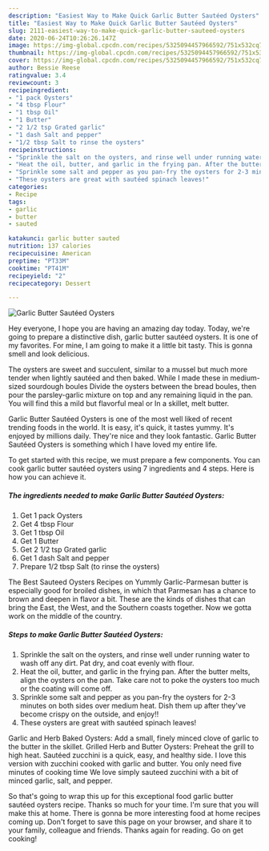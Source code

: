 ```yaml
---
description: "Easiest Way to Make Quick Garlic Butter Sautéed Oysters"
title: "Easiest Way to Make Quick Garlic Butter Sautéed Oysters"
slug: 2111-easiest-way-to-make-quick-garlic-butter-sauteed-oysters
date: 2020-06-24T10:26:26.147Z
image: https://img-global.cpcdn.com/recipes/5325094457966592/751x532cq70/garlic-butter-sauteed-oysters-recipe-main-photo.jpg
thumbnail: https://img-global.cpcdn.com/recipes/5325094457966592/751x532cq70/garlic-butter-sauteed-oysters-recipe-main-photo.jpg
cover: https://img-global.cpcdn.com/recipes/5325094457966592/751x532cq70/garlic-butter-sauteed-oysters-recipe-main-photo.jpg
author: Bessie Reese
ratingvalue: 3.4
reviewcount: 3
recipeingredient:
- "1 pack Oysters"
- "4 tbsp Flour"
- "1 tbsp Oil"
- "1 Butter"
- "2 1/2 tsp Grated garlic"
- "1 dash Salt and pepper"
- "1/2 tbsp Salt to rinse the oysters"
recipeinstructions:
- "Sprinkle the salt on the oysters, and rinse well under running water to wash off any dirt. Pat dry, and coat evenly with flour."
- "Heat the oil, butter, and garlic in the frying pan. After the butter melts, align the oysters on the pan. Take care not to poke the oysters too much or the coating will come off."
- "Sprinkle some salt and pepper as you pan-fry the oysters for 2-3 minutes on both sides over medium heat. Dish them up after they&#39;ve become crispy on the outside, and enjoy!!"
- "These oysters are great with sautéed spinach leaves!"
categories:
- Recipe
tags:
- garlic
- butter
- sauted

katakunci: garlic butter sauted 
nutrition: 137 calories
recipecuisine: American
preptime: "PT33M"
cooktime: "PT41M"
recipeyield: "2"
recipecategory: Dessert

---
```



![Garlic Butter Sautéed Oysters](https://img-global.cpcdn.com/recipes/5325094457966592/751x532cq70/garlic-butter-sauteed-oysters-recipe-main-photo.jpg)

Hey everyone, I hope you are having an amazing day today. Today, we're going to prepare a distinctive dish, garlic butter sautéed oysters. It is one of my favorites. For mine, I am going to make it a little bit tasty. This is gonna smell and look delicious.

The oysters are sweet and succulent, similar to a mussel but much more tender when lightly sautéed and then baked. While I made these in medium-sized sourdough boules Divide the oysters between the bread boules, then pour the parsley-garlic mixture on top and any remaining liquid in the pan. You will find this a mild but flavorful meal or In a skillet, melt butter.

Garlic Butter Sautéed Oysters is one of the most well liked of recent trending foods in the world. It is easy, it's quick, it tastes yummy. It's enjoyed by millions daily. They're nice and they look fantastic. Garlic Butter Sautéed Oysters is something which I have loved my entire life.


To get started with this recipe, we must prepare a few components. You can cook garlic butter sautéed oysters using 7 ingredients and 4 steps. Here is how you can achieve it.

<!--inarticleads1-->

##### The ingredients needed to make Garlic Butter Sautéed Oysters:

1. Get 1 pack Oysters
1. Get 4 tbsp Flour
1. Get 1 tbsp Oil
1. Get 1 Butter
1. Get 2 1/2 tsp Grated garlic
1. Get 1 dash Salt and pepper
1. Prepare 1/2 tbsp Salt (to rinse the oysters)


The Best Sauteed Oysters Recipes on Yummly Garlic-Parmesan butter is especially good for broiled dishes, in which that Parmesan has a chance to brown and deepen in flavor a bit. These are the kinds of dishes that can bring the East, the West, and the Southern coasts together. Now we gotta work on the middle of the country. 

<!--inarticleads2-->

##### Steps to make Garlic Butter Sautéed Oysters:

1. Sprinkle the salt on the oysters, and rinse well under running water to wash off any dirt. Pat dry, and coat evenly with flour.
1. Heat the oil, butter, and garlic in the frying pan. After the butter melts, align the oysters on the pan. Take care not to poke the oysters too much or the coating will come off.
1. Sprinkle some salt and pepper as you pan-fry the oysters for 2-3 minutes on both sides over medium heat. Dish them up after they&#39;ve become crispy on the outside, and enjoy!!
1. These oysters are great with sautéed spinach leaves!


Garlic and Herb Baked Oysters: Add a small, finely minced clove of garlic to the butter in the skillet. Grilled Herb and Butter Oysters: Preheat the grill to high heat. Sautéed zucchini is a quick, easy, and healthy side. I love this version with zucchini cooked with garlic and butter. You only need five minutes of cooking time We love simply sauteed zucchini with a bit of minced garlic, salt, and pepper. 

So that's going to wrap this up for this exceptional food garlic butter sautéed oysters recipe. Thanks so much for your time. I'm sure that you will make this at home. There is gonna be more interesting food at home recipes coming up. Don't forget to save this page on your browser, and share it to your family, colleague and friends. Thanks again for reading. Go on get cooking!
